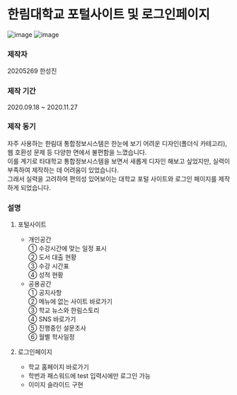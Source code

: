 # 한림대학교 포털사이트 및 로그인페이지
![image](https://i.esdrop.com/d/Ms4QkzUuXF.png)
![image](https://i.esdrop.com/d/6Rc4YlPIPa.png)

### 제작자
20205269 한성진

### 제작 기간
2020.09.18 ~ 2020.11.27

### 제작 동기<br>
자주 사용하는 한림대 통합정보시스템은 한눈에 보기 어려운 디자인(폴더식 카테고리), 웹 호환성 문제 등 다양한 면에서 불편함을 느꼈습니다.<br>
이를 계기로 타대학교 통합정보시스템을 보면서 새롭게 디자인 해보고 싶었지만, 실력이 부족하여 제작하는 데 어려움이 있었습니다.<br>
그래서 실력을 고려하여 편의성 있어보이는 대학교 포털 사이트와 로그인 페이지를 제작하게 되었습니다.<br>

### 설명
1. 포털사이트
   + 개인공간<br>
     ① 수강시간에 맞는 일정 표시<br>
     ② 도서 대출 현황<br>
     ③ 수강 시간표<br>
     ④ 성적 현황<br>
   + 공용공간<br>
     ① 공지사항<br>
     ② 메뉴에 없는 사이트 바로가기<br> 
     ③ 학교 뉴스와 한림스토리<br>
     ④ SNS 바로가기<br>
     ⑤ 진행중인 설문조사<br>
     ⑥ 월별 학사일정<br>

2. 로그인페이지
    + 학교 홈페이지 바로가기
    + 학번과 패스워드에 test 입력시에만 로그인 가능
    + 이미지 슬라이드 구현
